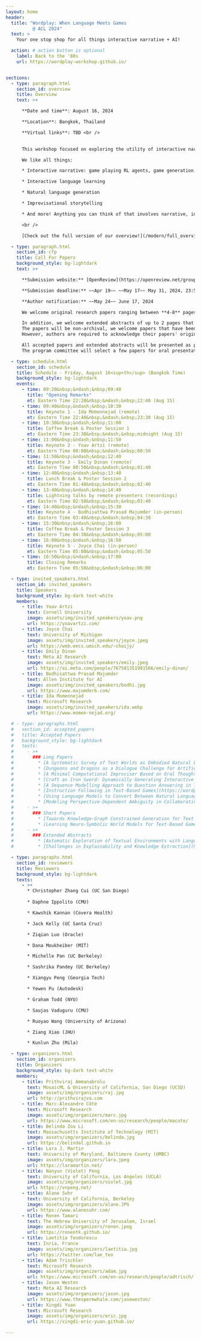 ```yaml
---
layout: home
header:
  title: "Wordplay: When Language Meets Games
          @ ACL 2024"
  text: >
    Your one stop shop for all things interactive narrative + AI!

  action: # action button is optional
    label: Back to the '80s
    url: https://wordplay-workshop.github.io/


sections:
  - type: paragraph.html
    section_id: overview
    title: Overview
    text: >+

      **Date and time**: August 16, 2024

      **Location**: Bangkok, Thailand

      **Virtual links**: TBD <br />
      

      This workshop focused on exploring the utility of interactive narratives, think everything from classic text-adventures like [Zork](http://textadventures.online/play/?story=http%3A%2F%2Fwww.ifarchive.org%2Fif-archive%2Fgames%2Fhugo%2Fhugozork.hex) to modern [Twine](https://twinery.org/) games, to fill a role as the learning environments of choice for language-based tasks including but not limited to storytelling. A few previous iterations of this workshop took place very successfully with hundreds of attendees, at NeurIPS 2018, NeurIPS 2020, & NAACL 2022. Since then, the community of people working in this area has rapidly increased. This workshop aims to be a centralized place where all researchers involved across a breadth of fields can interact and learn from each other. Furthermore, it will act as a showcase to the wider NLP/RL/Game communities on interactive narrative's place as a learning environment. The program will feature a collection of invited talks in addition to contributed talks and posters from each of these sections of the interactive narrative community and the wider NLP and RL communities.  <br />

      We like all things:

      * Interactive narrative: game playing RL agents, game generation, etc.

      * Interactive language learning

      * Natural language generation

      * Improvisational storytelling

      * And more! Anything you can think of that involves narrative, interactivity, and language!

      <br />

      [Check out the full version of our overview!](/modern/full_overview)

  - type: paragraph.html
    section_id: cfp
    title: Call For Papers
    background_style: bg-lightdark
    text: >+

      **Submission website:** [OpenReview](https://openreview.net/group?id=aclweb.org/ACL/2024/Workshop/Wordplay) 

      **Submission deadline:** ~~Apr 19~~ ~~May 17~~ May 31, 2024, 23:59 (Anywhere On Earth)

      **Author notification:** ~~May 24~~ June 17, 2024

      We welcome original research papers ranging between **4-8** pages in length (not including references or supplementary materials), formatted according to [the ACL 2023 style](https://acl-org.github.io/ACLPUB/formatting.html). Submissions should be in **.pdf** format. Since the review process is **double-blind**, all papers should be appropriately anonymised. Authors have the option of including supplementary manuscript containing further details of their work into **the same .pdf file**, it is entirely up to the reviewers to decide whether they wish to consult this additional material. Authors are strongly encouraged to make data and code publicly available whenever possible. The accepted papers will be posted on the workshop website and will not appear in the ACL proceedings.<br/>

      In addition, we welcome extended abstracts of up to 2 pages that describe open problems and challenges in this area.
      The papers will be non-archival, we welcome papers that have been published or submitted to other places.
      However, authors are required to acknowledge their papers' original appearance in such cases. <br/>

      All accepted papers and extended abstracts will be presented as posters.
      The program committee will select a few papers for oral presentation.

  - type: schedule.html
    section_id: schedule
    title: Schedule - Friday, August 16<sup>th</sup> (Bangkok Time)
    background_style: bg-lightdark
    events:
      - time: 09:20&nbsp;&ndash;&nbsp;09:40
        title: "Opening Remarks"
        et: Eastern Time 22:20&nbsp;&ndash;&nbsp;22:40 (Aug 15)
      - time: 09:40&nbsp;&ndash;&nbsp;10:30
        title: Keynote 1 - Ida Momennejad (remote)
        et: Eastern Time 22:40&nbsp;&ndash;&nbsp;23:30 (Aug 15)
      - time: 10:30&nbsp;&ndash;&nbsp;11:00
        title: Coffee Break & Poster Session 1
        et: Eastern Time 23:30&nbsp;&ndash;&nbsp;midnight (Aug 15)
      - time: 11:00&nbsp;&ndash;&nbsp;11:50
        title: Keynote 2 - Yoav Artzi (remote)
        et: Eastern Time 00:00&nbsp;&ndash;&nbsp;00:50
      - time: 11:50&nbsp;&ndash;&nbsp;12:40
        title: Keynote 3 - Emily Dinan (remote)
        et: Eastern Time 00:50&nbsp;&ndash;&nbsp;01:40
      - time: 12:40&nbsp;&ndash;&nbsp;13:40
        title: Lunch Break & Poster Session 2
        et: Eastern Time 01:40&nbsp;&ndash;&nbsp;02:40
      - time: 13:40&nbsp;&ndash;&nbsp;14:40
        title: Lightning talks by remote presenters (recordings)
        et: Eastern Time 02:50&nbsp;&ndash;&nbsp;03:40
      - time: 14:40&nbsp;&ndash;&nbsp;15:30
        title: Keynote 4 - Bodhisattwa Prasad Majumder (in-person)
        et: Eastern Time 03:40&nbsp;&ndash;&nbsp;04:30
      - time: 15:30&nbsp;&ndash;&nbsp;16:00
        title: Coffee Break & Poster Session 3
        et: Eastern Time 04:30&nbsp;&ndash;&nbsp;05:00
      - time: 16:00&nbsp;&ndash;&nbsp;16:50
        title: Keynote 5 - Joyce Chai (in-person)
        et: Eastern Time 05:00&nbsp;&ndash;&nbsp;05:50
      - time: 16:50&nbsp;&ndash;&nbsp;17:00
        title: Closing Remarks
        et: Eastern Time 05:50&nbsp;&ndash;&nbsp;06:00

  - type: invited_speakers.html
    section_id: invited_speakers
    title: Speakers
    background_style: bg-dark text-white
    members:
      - title: Yoav Artzi
        text: Cornell University
        image: assets/img/invited_speakers/yoav.png
        url: https://yoavartzi.com/
      - title: Joyce Chai
        text: University of Michigan
        image: assets/img/invited_speakers/joyce.jpeg
        url: https://web.eecs.umich.edu/~chaijy/
      - title: Emily Dinan
        text: Meta AI Research
        image: assets/img/invited_speakers/emily.jpeg
        url: https://ai.meta.com/people/767581351981566/emily-dinan/
      - title: Bodhisattwa Prasad Majumder
        text: Allen Institute for AI
        image: assets/img/invited_speakers/bodhi.jpg
        url: https://www.majumderb.com/
      - title: Ida Momennejad
        text: Microsoft Research
        image: assets/img/invited_speakers/ida.webp
        url: https://www.momen-nejad.org/

  # - type: paragraphs.html
  #   section_id: accepted_papers
  #   title: Accepted Papers
  #   background_style: bg-lightdark
  #   texts:
  #     - >+
  #       ### Long Papers
  #         * [A Systematic Survey of Text Worlds as Embodied Natural Language Environments](https://wordplay-workshop.github.io/modern/assets/pdfs/3.pdf)
  #         * [Dungeons and Dragons as a Dialogue Challenge for Artificial Intelligence](https://wordplay-workshop.github.io/modern/assets/pdfs/4.pdf)
  #         * [A Minimal Computational Improviser Based on Oral Thought](https://wordplay-workshop.github.io/modern/assets/pdfs/5.pdf)
  #         * [Craft an Iron Sword: Dynamically Generating Interactive Game Characters by Prompting Large Language Models Tuned on Code](https://wordplay-workshop.github.io/modern/assets/pdfs/6.pdf)
  #         * [A Sequence Modelling Approach to Question Answering in Text-Based Games](https://wordplay-workshop.github.io/modern/assets/pdfs/8.pdf)
  #         * [Instruction Following in Text-Based Games](https://wordplay-workshop.github.io/modern/assets/pdfs/9.pdf)
  #         * [Using Language Models to Convert Between Natural Language and Game Commands](https://wordplay-workshop.github.io/modern/assets/pdfs/10.pdf)
  #         * [Modeling Perspective-Dependent Ambiguity in Collaborative Dialogue](https://wordplay-workshop.github.io/modern/assets/pdfs/12.pdf)
  #     - >+
  #       ### Short Papers
  #         * [Towards Knowledge-Graph Constrained Generation for Text Adventure Games](https://wordplay-workshop.github.io/modern/assets/pdfs/7.pdf)
  #         * [Learning Neuro-Symbolic World Models for Text-Based Game Playing Agents](https://wordplay-workshop.github.io/modern/assets/pdfs/14.pdf)
  #     - >+
  #       ### Extended Abstracts
  #         * [Automatic Exploration of Textual Environments with Language-Conditioned Autotelic Agents](https://wordplay-workshop.github.io/modern/assets/pdfs/11.pdf)
  #         * [Challenges in Explainability and Knowledge Extraction](https://wordplay-workshop.github.io/modern/assets/pdfs/13.pdf)

  - type: paragraphs.html
    section_id: reviewers
    title: Reviewers
    background_style: bg-lightdark
    texts:
      - >+
        * Christopher Zhang Cui (UC San Diego)
  
        * Daphne Ippolito (CMU)

        * Kawshik Kannan (Covera Health)

        * Jack Kelly (UC Santa Cruz)

        * Ziqian Luo (Oracle)

        * Dana Moukheiber (MIT)

        * Michelle Pan (UC Berkeley)

        * Sashrika Pandey (UC Berkeley)

        * Xiangyu Peng (Georgia Tech)

        * Yewen Pu (Autodesk)

        * Graham Todd (NYU)

        * Saujas Vaduguru (CMU)

        * Ruoyao Wang (University of Arizona)

        * Ziang Xiao (JHU)

        * Kunlun Zhu (Mila)

  - type: organizers.html
    section_id: organizers
    title: Organizers
    background_style: bg-dark text-white
    members:
      - title: Prithviraj Ammanabrolu
        text: MosaicML & University of California, San Diego (UCSD)
        image: assets/img/organizers/raj.jpg
        url: http://prithvirajva.com
      - title: Marc-Alexandre Côté
        text: Microsoft Research
        image: assets/img/organizers/marc.jpg
        url: https://www.microsoft.com/en-us/research/people/macote/
      - title: Belinda Zou Li
        text: Massachusetts Institute of Technology (MIT)
        image: assets/img/organizers/belinda.jpg
        url: https://belindal.github.io
      - title: Lara J. Martin
        text: University of Maryland, Baltimore County (UMBC)
        image: assets/img/organizers/lara.jpeg
        url: https://laramartin.net/
      - title: Nanyun (Violet) Peng
        text: University of California, Los Angeles (UCLA)
        image: assets/img/organizers/violet.jpg
        url: https://vnpeng.net/
      - title: Alane Suhr
        text: University of California, Berkeley
        image: assets/img/organizers/alane.JPG
        url: https://www.alanesuhr.com/
      - title: Ronen Tamari
        text: The Hebrew University of Jerusalem, Israel
        image: assets/img/organizers/ronen.jpeg
        url: https://ronentk.github.io/
      - title: Laetitia Teodorescu
        text: Inria, France
        image: assets/img/organizers/laetitia.jpg
        url: https://twitter.com/lae_teo
      - title: Adam Trischler
        text: Microsoft Research
        image: assets/img/organizers/adam.jpg
        url: https://www.microsoft.com/en-us/research/people/adtrisch/
      - title: Jason Weston
        text: Meta AI Research
        image: assets/img/organizers/jason.jpg
        url: https://www.thespermwhale.com/jaseweston/
      - title: Xingdi Yuan
        text: Microsoft Research
        image: assets/img/organizers/eric.jpg
        url: https://xingdi-eric-yuan.github.io/

---
```

